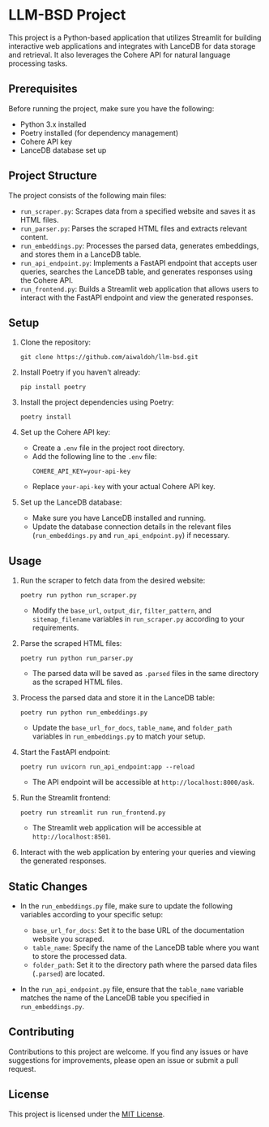 # LLM-BSD Project

This project is a Python-based application that utilizes Streamlit for building interactive web applications and integrates with LanceDB for data storage and retrieval. It also leverages the Cohere API for natural language processing tasks.

## Prerequisites

Before running the project, make sure you have the following:

- Python 3.x installed
- Poetry installed (for dependency management)
- Cohere API key
- LanceDB database set up

## Project Structure

The project consists of the following main files:

- `run_scraper.py`: Scrapes data from a specified website and saves it as HTML files.
- `run_parser.py`: Parses the scraped HTML files and extracts relevant content.
- `run_embeddings.py`: Processes the parsed data, generates embeddings, and stores them in a LanceDB table.
- `run_api_endpoint.py`: Implements a FastAPI endpoint that accepts user queries, searches the LanceDB table, and generates responses using the Cohere API.
- `run_frontend.py`: Builds a Streamlit web application that allows users to interact with the FastAPI endpoint and view the generated responses.

## Setup

1. Clone the repository:
   ```
   git clone https://github.com/aiwaldoh/llm-bsd.git
   ```

2. Install Poetry if you haven't already:
   ```
   pip install poetry
   ```

3. Install the project dependencies using Poetry:
   ```
   poetry install
   ```

4. Set up the Cohere API key:
   - Create a `.env` file in the project root directory.
   - Add the following line to the `.env` file:
     ```
     COHERE_API_KEY=your-api-key
     ```
   - Replace `your-api-key` with your actual Cohere API key.

5. Set up the LanceDB database:
   - Make sure you have LanceDB installed and running.
   - Update the database connection details in the relevant files (`run_embeddings.py` and `run_api_endpoint.py`) if necessary.

## Usage

1. Run the scraper to fetch data from the desired website:
   ```
   poetry run python run_scraper.py
   ```
   - Modify the `base_url`, `output_dir`, `filter_pattern`, and `sitemap_filename` variables in `run_scraper.py` according to your requirements.

2. Parse the scraped HTML files:
   ```
   poetry run python run_parser.py
   ```
   - The parsed data will be saved as `.parsed` files in the same directory as the scraped HTML files.

3. Process the parsed data and store it in the LanceDB table:
   ```
   poetry run python run_embeddings.py
   ```
   - Update the `base_url_for_docs`, `table_name`, and `folder_path` variables in `run_embeddings.py` to match your setup.

4. Start the FastAPI endpoint:
   ```
   poetry run uvicorn run_api_endpoint:app --reload
   ```
   - The API endpoint will be accessible at `http://localhost:8000/ask`.

5. Run the Streamlit frontend:
   ```
   poetry run streamlit run run_frontend.py
   ```
   - The Streamlit web application will be accessible at `http://localhost:8501`.

6. Interact with the web application by entering your queries and viewing the generated responses.

## Static Changes

- In the `run_embeddings.py` file, make sure to update the following variables according to your specific setup:
  - `base_url_for_docs`: Set it to the base URL of the documentation website you scraped.
  - `table_name`: Specify the name of the LanceDB table where you want to store the processed data.
  - `folder_path`: Set it to the directory path where the parsed data files (`.parsed`) are located.

- In the `run_api_endpoint.py` file, ensure that the `table_name` variable matches the name of the LanceDB table you specified in `run_embeddings.py`.

## Contributing

Contributions to this project are welcome. If you find any issues or have suggestions for improvements, please open an issue or submit a pull request.

## License

This project is licensed under the [MIT License](LICENSE).